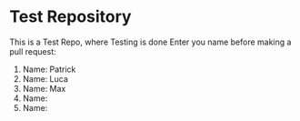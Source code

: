# Test Repository
This is a Test Repo, where Testing is done
Enter you name before making a pull request:
1. Name: Patrick
2. Name: Luca
3. Name: Max
4. Name:
5. Name:

